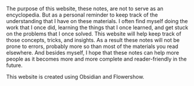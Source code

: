The purpose of this website, these notes, are not to serve as an encyclopedia. But as a personal reminder to keep track of the understanding that I have on these materials. I often find myself doing the work that I once did, learning the things that I once learned, and get stuck on the problems that I once solved. This website will help keep track of those concepts, tricks, and insights. As a result these notes will not be prone to errors, probably more so than most of the materials you read elsewhere. And besides myself, I hope that these notes can help more people as it becomes more and more complete and reader-friendly in the future. 

This website is created using Obsidian and Flowershow.